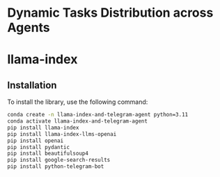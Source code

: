 # Dynamic Tasks Distribution across Agents

# llama-index
## Installation

To install the library, use the following command:

```bash
conda create -n llama-index-and-telegram-agent python=3.11
conda activate llama-index-and-telegram-agent
pip install llama-index
pip install llama-index-llms-openai
pip install openai
pip install pydantic
pip install beautifulsoup4
pip install google-search-results
pip install python-telegram-bot
```

